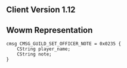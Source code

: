 ## Client Version 1.12

## Wowm Representation
```rust,ignore
cmsg CMSG_GUILD_SET_OFFICER_NOTE = 0x0235 {
    CString player_name;    
    CString note;    
}

```

